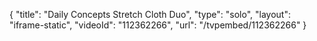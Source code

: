 {
    "title": "Daily Concepts Stretch Cloth Duo",
    "type": "solo",
    "layout": "iframe-static",
    "videoId": "112362266",
    "url": "\/tvpembed\/112362266"
}